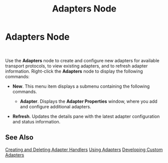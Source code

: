 ﻿---
title: Adapters Node
TOCTitle: Adapters Node
ms:assetid: f43b26ed-d518-47e8-93e0-17de6b2aad5a
ms:mtpsurl: https://msdn.microsoft.com/en-us/library/Aa561932(v=BTS.80)
ms:contentKeyID: 51533432
ms.date: 08/30/2017
mtps_version: v=BTS.80
f1_keywords:
- bts10.admin.node.adapters
---

# Adapters Node

 

Use the **Adapters** node to create and configure new adapters for available transport protocols, to view existing adapters, and to refresh adapter information. Right-click the **Adapters** node to display the following commands:

  - **New**. This menu item displays a submenu containing the following commands.
    
      - **Adapter**. Displays the **Adapter Properties** window, where you add and configure additional adapters.

  - **Refresh**. Updates the details pane with the latest adapter configuration and status information.

## See Also

[Creating and Deleting Adapter Handlers](https://msdn.microsoft.com/library/aa560480\(v=bts.80\))  
[Using Adapters](https://msdn.microsoft.com/library/aa578103\(v=bts.80\))  
[Developing Custom Adapters](https://msdn.microsoft.com/library/aa559841\(v=bts.80\))

